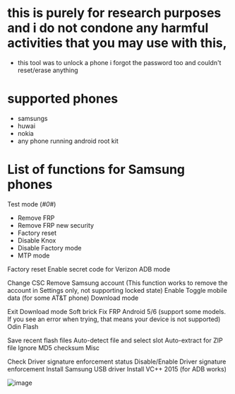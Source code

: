 # this is purely for research purposes and i do not condone any harmful activities that you may use with this,

- this tool was to unlock a phone i forgot the password too and couldn't reset/erase anything


# supported phones 
- samsungs
- huwai
- nokia
- any phone running android root kit



# List of functions for Samsung phones

Test mode (*#0*#)

- Remove FRP
- Remove FRP new security
- Factory reset
- Disable Knox
- Disable Factory mode
- MTP mode

Factory reset
Enable secret code for Verizon
ADB mode

Change CSC
Remove Samsung account (This function works to remove the account in Settings only, not supporting locked state)
Enable Toggle mobile data (for some AT&T phone)
Download mode

Exit Download mode
Soft brick Fix
FRP Android 5/6 (support some models. If you see an error when trying, that means your device is not supported)
Odin Flash

Save recent flash files
Auto-detect file and select slot
Auto-extract for ZIP file
Ignore MD5 checksum
Misc

Check Driver signature enforcement status
Disable/Enable Driver signature enforcement
Install Samsung USB driver
Install VC++ 2015 (for ADB works)




![image](https://user-images.githubusercontent.com/75455555/219976618-917e2f86-33bf-4a06-9a74-8958d4a905c2.png)



